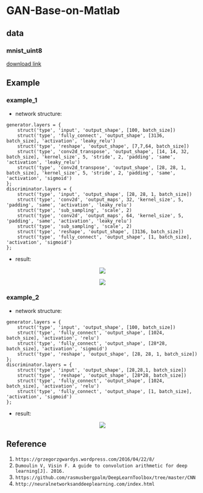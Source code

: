 # GAN-Base-on-Matlab

## data
### mnist_uint8
[download link](https://github.com/rasmusbergpalm/DeepLearnToolbox/blob/master/data/mnist_uint8.mat)

## Example
### example_1
* network structure:
```
generator.layers = {
    struct('type', 'input', 'output_shape', [100, batch_size]) 
    struct('type', 'fully_connect', 'output_shape', [3136, batch_size], 'activation', 'leaky_relu')
    struct('type', 'reshape', 'output_shape', [7,7,64, batch_size])
    struct('type', 'conv2d_transpose', 'output_shape', [14, 14, 32, batch_size], 'kernel_size', 5, 'stride', 2, 'padding', 'same', 'activation', 'leaky_relu')
    struct('type', 'conv2d_transpose', 'output_shape', [28, 28, 1, batch_size], 'kernel_size', 5, 'stride', 2, 'padding', 'same', 'activation', 'sigmoid')
};
discriminator.layers = {
    struct('type', 'input', 'output_shape', [28, 28, 1, batch_size])
    struct('type', 'conv2d', 'output_maps', 32, 'kernel_size', 5, 'padding', 'same', 'activation', 'leaky_relu')
    struct('type', 'sub_sampling', 'scale', 2)
    struct('type', 'conv2d', 'output_maps', 64, 'kernel_size', 5, 'padding', 'same', 'activation', 'leaky_relu')
    struct('type', 'sub_sampling', 'scale', 2)
    struct('type', 'reshape', 'output_shape', [3136, batch_size])
    struct('type', 'fully_connect', 'output_shape', [1, batch_size], 'activation', 'sigmoid')
};
```
* result:

<p align="center">
    <img src="https://github.com/JZhaoCH/GAN-Base-on-Matlab/blob/master/readme_images/1.png">
</p>

<p align="center">
    <img src="https://github.com/JZhaoCH/GAN-Base-on-Matlab/blob/master/readme_images/2.png">
</p>

### example_2
* network structure:
```
generator.layers = {
    struct('type', 'input', 'output_shape', [100, batch_size]) 
    struct('type', 'fully_connect', 'output_shape', [1024, batch_size], 'activation', 'relu')
    struct('type', 'fully_connect', 'output_shape', [28*28, batch_size], 'activation', 'sigmoid') 
    struct('type', 'reshape', 'output_shape', [28, 28, 1, batch_size])
};
discriminator.layers = {
    struct('type', 'input', 'output_shape', [28,28,1, batch_size])
    struct('type', 'reshape', 'output_shape', [28*28, batch_size]) 
    struct('type', 'fully_connect', 'output_shape', [1024, batch_size], 'activation', 'relu')
    struct('type', 'fully_connect', 'output_shape', [1, batch_size], 'activation', 'sigmoid') 
};
```
* result:

<p align="center">
    <img src="https://github.com/JZhaoCH/GAN-Base-on-Matlab/blob/master/readme_images/3.png">
</p>

## Reference
1. `https://grzegorzgwardys.wordpress.com/2016/04/22/8/`
2. `Dumoulin V, Visin F. A guide to convolution arithmetic for deep learning[J]. 2016.`
3. `https://github.com/rasmusbergpalm/DeepLearnToolbox/tree/master/CNN`
4. `http://neuralnetworksanddeeplearning.com/index.html`
